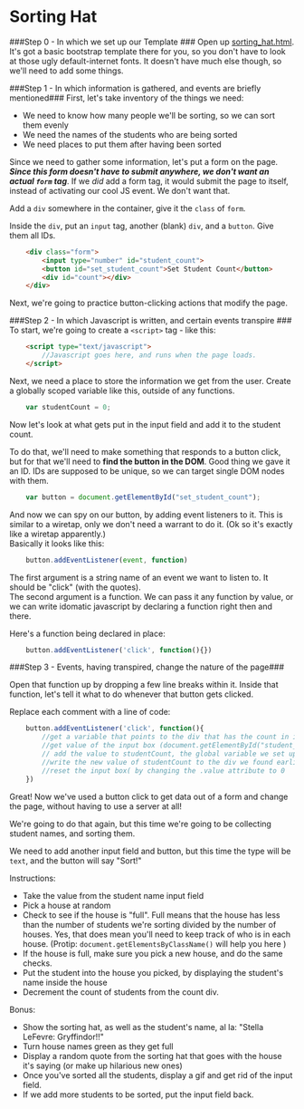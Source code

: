 Sorting Hat
===========

###Step 0 - In which we set up our Template ###
Open up [sorting_hat.html](https://github.com/hackbrightacademy/Javascript2/blob/master/sorting_hat.html). It's got a basic bootstrap template there for you, so you don't have to look at those ugly default-internet fonts. It doesn't have much else though, so we'll need to add some things.


###Step 1 - In which information is gathered, and events are briefly mentioned###
First, let's take inventory of the things we need:  
- We need to know how many people we'll be sorting, so we can sort them evenly  
- We need the names of the students who are being sorted  
- We need places to put them after having been sorted  

Since we need to gather some information, let's put a form on the page. **_Since this form doesn't have to submit anywhere, we don't want an actual `form` tag_**. If we *did* add a form tag, it would submit the page to itself, instead of activating our cool JS event. We don't want that.  
  
Add a `div` somewhere in the container, give it the `class` of `form`. 

Inside the `div`, put an `input` tag, another (blank) `div`, and a `button`. Give them all IDs.
```html
	<div class="form">
		<input type="number" id="student_count">  
		<button id="set_student_count">Set Student Count</button>  
		<div id="count"></div>
	</div>
```
Next, we're going to practice button-clicking actions that modify the page.

###Step 2 - In which Javascript is written, and certain events transpire ###
To start, we're going to create a `<script>` tag - like this: 
```html
	<script type="text/javascript">
		//Javascript goes here, and runs when the page loads.
	</script>
```

Next, we need a place to store the information we get from the user. Create a globally scoped variable like this, outside of any functions.
```javascript
	var studentCount = 0;
```
Now let's look at what gets put in the input field and add it to the student count. 

To do that, we'll need to make something that responds to a button click, but for that we'll need to **find the button in the DOM**. Good thing we gave it an ID. IDs are supposed to be unique, so we can target single DOM nodes with them.
```javascript
	var button = document.getElementById("set_student_count");
```
And now we can spy on our button, by adding event listeners to it. This is similar to a wiretap, only we don't need a warrant to do it. (Ok so it's exactly like a wiretap apparently.)  
Basically it looks like this:  
```javascript
	button.addEventListener(event, function)
```
The first argument is a string name of an event we want to listen to. It should be "click" (with the quotes).  
The second argument is a function. We can pass it any function by value, or we can write idomatic javascript by declaring a function right then and there.  

Here's a function being declared in place:
  
```javascript
	button.addEventListener('click', function(){})
```

###Step 3 - Events, having transpired, change the nature of the page###
  
Open that function up by dropping a few line breaks within it. Inside that function, let's tell it what to do whenever that button gets clicked.  

Replace each comment with a line of code:  
```javascript
	button.addEventListener('click', function(){
		//get a variable that points to the div that has the count in it by using document.getElementById("count")
		//get value of the input box (document.getElementById("student_count").value) - save it to a variable. If it's blank, set it to 0.
		// add the value to studentCount, the global variable we set up earlier. ( studentCount += some value
		//write the new value of studentCount to the div we found earlier. Use the .innerHTML property of the #student_count div
		//reset the input box( by changing the .value attribute to 0
	})
```
Great! Now we've used a button click to get data out of a form and change the page, without having to use a server at all!

We're going to do that again, but this time we're going to be collecting student names, and sorting them.

We need to add another input field and button, but this time the type will be `text`, and the button will say "Sort!"

Instructions:  
- Take the value from the student name input field  
- Pick a house at random  
- Check to see if the house is "full". Full means that the house has less than the number of students we're sorting divided by the number of houses. Yes, that does mean you'll need to keep track of who is in each house. (Protip: `document.getElementsByClassName()` will help you here )
- If the house is full, make sure you pick a new house, and do the same checks.  
- Put the student into the house you picked, by displaying the student's name inside the house  
- Decrement the count of students from the count div.  
 
Bonus:  
- Show the sorting hat, as well as the student's name, al la: "Stella LeFevre: Gryffindor!!"  
- Turn house names green as they get full  
- Display a random quote from the sorting hat that goes with the house it's saying (or make up hilarious new ones)  
- Once you've sorted all the students, display a gif and get rid of the input field.  
- If we add more students to be sorted, put the input field back.  
